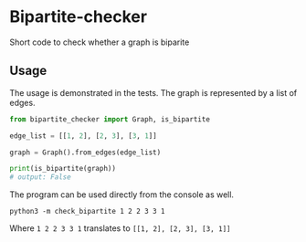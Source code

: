 # Bipartite-checker
Short code to check whether a graph is biparite

## Usage
The usage is demonstrated in the tests. The graph is represented by a list of edges.

```python
from bipartite_checker import Graph, is_bipartite

edge_list = [[1, 2], [2, 3], [3, 1]]

graph = Graph().from_edges(edge_list)

print(is_bipartite(graph))
# output: False
```

The program can be used directly from the console as well.

```shell script
python3 -m check_bipartite 1 2 2 3 3 1
```

Where ```1 2 2 3 3 1``` translates to ```[[1, 2], [2, 3], [3, 1]]```